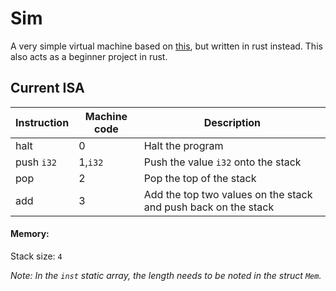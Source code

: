 Sim
=======
A very simple virtual machine based on [this](http://www.felixangell.com/virtual-machine-in-c/), but written in rust instead. This also acts as a beginner project in rust.

## Current ISA
Instruction | Machine code | Description
------------|--------------|------------
halt        | 0            | Halt the program
push `i32`  | 1,`i32`      | Push the value `i32` onto the stack
pop         | 2            | Pop the top of the stack
add         | 3            | Add the top two values on the stack and push back on the stack

#### Memory:
Stack size: `4`

*Note: In the `inst` static array, the length needs to be noted in the struct `Mem`.*
